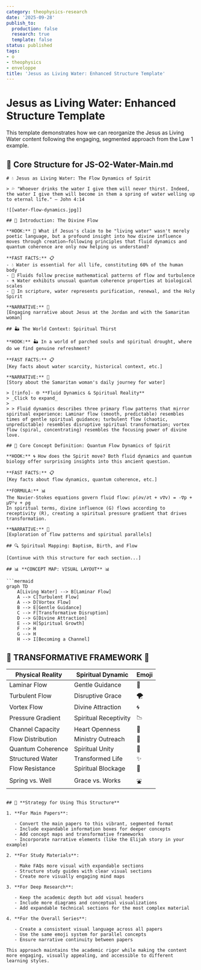 ```yaml
---
category: theophysics-research
date: '2025-09-28'
publish_to:
  production: false
  research: true
  template: false
status: published
tags:
- o
- theophysics
- enveloppe
title: 'Jesus as Living Water: Enhanced Structure Template'
---
```

   
# Jesus as Living Water: Enhanced Structure Template   
   
This template demonstrates how we can reorganize the Jesus as Living Water content following the engaging, segmented approach from the Law 1 example.   
   
## 🌊 **Core Structure for JS-O2-Water-Main.md**   
   
```
# 💧 Jesus as Living Water: The Flow Dynamics of Spirit

> 💦 "Whoever drinks the water I give them will never thirst. Indeed, the water I give them will become in them a spring of water welling up to eternal life." — John 4:14

![[water-flow-dynamics.jpg]]

## 🌊 Introduction: The Divine Flow

**HOOK:** 🤔 What if Jesus's claim to be "living water" wasn't merely poetic language, but a profound insight into how divine influence moves through creation—following principles that fluid dynamics and quantum coherence are only now helping us understand?

**FAST FACTS:** 📋
- 💧 Water is essential for all life, constituting 60% of the human body
- 🌊 Fluids follow precise mathematical patterns of flow and turbulence
- ⚗️ Water exhibits unusual quantum coherence properties at biological scales
- 🔄 In scripture, water represents purification, renewal, and the Holy Spirit

**NARRATIVE:** 📖
[Engaging narrative about Jesus at the Jordan and with the Samaritan woman]

## 🏜️ The World Context: Spiritual Thirst

**HOOK:** 🏜️ In a world of parched souls and spiritual drought, where do we find genuine refreshment?

**FAST FACTS:** 📋
[Key facts about water scarcity, historical context, etc.]

**NARRATIVE:** 📖
[Story about the Samaritan woman's daily journey for water]

> [!info]- 🌐 **Fluid Dynamics & Spiritual Reality**  
> _Click to expand_
> 
> > Fluid dynamics describes three primary flow patterns that mirror spiritual experience: Laminar flow (smooth, predictable) resembles times of gentle spiritual guidance; turbulent flow (chaotic, unpredictable) resembles disruptive spiritual transformation; vortex flow (spiral, concentrating) resembles the focusing power of divine love.

## 🌟 Core Concept Definition: Quantum Flow Dynamics of Spirit

**HOOK:** 🌀 How does the Spirit move? Both fluid dynamics and quantum biology offer surprising insights into this ancient question.

**FAST FACTS:** 📋
[Key facts about flow dynamics, quantum coherence, etc.]

**FORMULA:** 📊 
The Navier-Stokes equations govern fluid flow: ρ(∂v/∂t + v∇v) = -∇p + μ∇²v + ρg
In spiritual terms, divine influence (G) flows according to receptivity (R), creating a spiritual pressure gradient that drives transformation.

**NARRATIVE:** 📖
[Exploration of flow patterns and spiritual parallels]

## 🔍 Spiritual Mapping: Baptism, Birth, and Flow

[Continue with this structure for each section...]

## 📊 **CONCEPT MAP: VISUAL LAYOUT** 📊

```mermaid
graph TD
    A[Living Water] --> B[Laminar Flow]
    A --> C[Turbulent Flow]
    A --> D[Vortex Flow]
    B --> E[Gentle Guidance]
    C --> F[Transformative Disruption]
    D --> G[Divine Attraction]
    E --> H[Spiritual Growth]
    F --> H
    G --> H
    H --> I[Becoming a Channel]
```
   
   
## 📐 **TRANSFORMATIVE FRAMEWORK** 📐   
   
|Physical Reality|Spiritual Dynamic|Emoji|   
|---|---|---|   
|Laminar Flow|Gentle Guidance|🧘|   
|Turbulent Flow|Disruptive Grace|🌪️|   
|Vortex Flow|Divine Attraction|🌀|   
|Pressure Gradient|Spiritual Receptivity|📉|   
|Channel Capacity|Heart Openness|💓|   
|Flow Distribution|Ministry Outreach|🤲|   
|Quantum Coherence|Spiritual Unity|🔄|   
|Structured Water|Transformed Life|✨|   
|Flow Resistance|Spiritual Blockage|🚧|   
|Spring vs. Well|Grace vs. Works|⛲|   
```   
   
## 🧠 **Strategy for Using This Structure**   
   
1. **For Main Papers**:    
   
   - Convert the main papers to this vibrant, segmented format   
   - Include expandable information boxes for deeper concepts   
   - Add concept maps and transformative frameworks   
   - Incorporate narrative elements (like the Elijah story in your example)   
   
2. **For Study Materials**:   
   
   - Make FAQs more visual with expandable sections   
   - Structure study guides with clear visual sections   
   - Create more visually engaging mind maps   
   
3. **For Deep Research**:   
   
   - Keep the academic depth but add visual headers   
   - Include more diagrams and conceptual visualizations   
   - Add expandable technical sections for the most complex material   
   
4. **For the Overall Series**:   
   
   - Create a consistent visual language across all papers   
   - Use the same emoji system for parallel concepts   
   - Ensure narrative continuity between papers   
   
This approach maintains the academic rigor while making the content more engaging, visually appealing, and accessible to different learning styles.